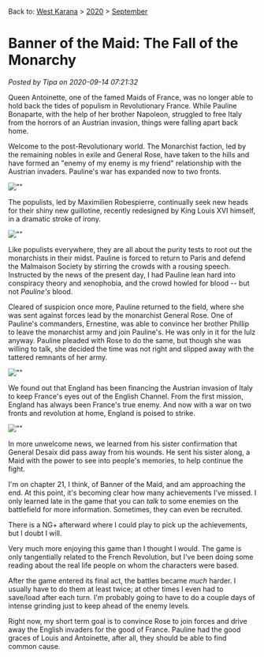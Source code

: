 Back to: [West Karana](/posts/westkarana.md) > [2020](/posts/2020/westkarana.md) > [September](./westkarana.md)
# Banner of the Maid: The Fall of the Monarchy

*Posted by Tipa on 2020-09-14 07:21:32*


Queen Antoinette, one of the famed Maids of France, was no longer able to hold back the tides of populism in Revolutionary France. While Pauline Bonaparte, with the help of her brother Napoleon, struggled to free Italy from the horrors of an Austrian invasion, things were falling apart back home.



Welcome to the post-Revolutionary world. The Monarchist faction, led by the remaining nobles in exile and General Rose, have taken to the hills and have formed an \"enemy of my enemy is my friend\" relationship with the Austrian invaders. Pauline's war has expanded now to two fronts.



![\"\"](\"https://chasingdings.com/wp-content/uploads/2020/09/2020091216305300-6E70575A2F28D56E573EC0C8FC82FD05-1024x576.jpg\")

The populists, led by Maximilien Robespierre, continually seek new heads for their shiny new guillotine, recently redesigned by King Louis XVI himself, in a dramatic stroke of irony.



![\"\"](\"https://chasingdings.com/wp-content/uploads/2020/09/2020091217120600-6E70575A2F28D56E573EC0C8FC82FD05-1024x576.jpg\")

Like populists everywhere, they are all about the purity tests to root out the monarchists in their midst. Pauline is forced to return to Paris and defend the Malmaison Society by stirring the crowds with a rousing speech. Instructed by the news of the present day, I had Pauline lean hard into conspiracy theory and xenophobia, and the crowd howled for blood -- but not *Pauline's* blood.



Cleared of suspicion once more, Pauline returned to the field, where she was sent against forces lead by the monarchist General Rose. One of Pauline's commanders, Ernestine, was able to convince her brother Phillip to leave the monarchist army and join Pauline's. He was only in it for the lulz anyway. Pauline pleaded with Rose to do the same, but though she was willing to talk, she decided the time was not right and slipped away with the tattered remnants of her army.



![\"\"](\"https://chasingdings.com/wp-content/uploads/2020/09/2020091313221700-6E70575A2F28D56E573EC0C8FC82FD05-1024x576.jpg\")

We found out that England has been financing the Austrian invasion of Italy to keep France's eyes out of the English Channel. From the first mission, England has always been France's true enemy. And now with a war on two fronts and revolution at home, England is poised to strike.



![\"\"](\"https://chasingdings.com/wp-content/uploads/2020/09/2020091314010800-6E70575A2F28D56E573EC0C8FC82FD05-1024x576.jpg\")

In more unwelcome news, we learned from his sister confirmation that General Desaix did pass away from his wounds. He sent his sister along, a Maid with the power to see into people's memories, to help continue the fight.



I'm on chapter 21, I think, of Banner of the Maid, and am approaching the end. At this point, it's becoming clear how many achievements I've missed. I only learned late in the game that you can *talk* to some enemies on the battlefield for more information. Sometimes, they can even be recruited.



There is a NG+ afterward where I could play to pick up the achievements, but I doubt I will.



Very much more enjoying this game than I thought I would. The game is only tangentially related to the French Revolution, but I've been doing some reading about the real life people on whom the characters were based.



After the game entered its final act, the battles became *much* harder. I usually have to do them at least twice; at other times I even had to save/load after each turn. I'm probably going to have to do a couple days of intense grinding just to keep ahead of the enemy levels.



Right now, my short term goal is to convince Rose to join forces and drive away the English invaders for the good of France. Pauline had the good graces of Louis and Antoinette, after all, they should be able to find common cause.



